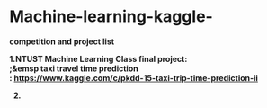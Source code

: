# Machine-learning-kaggle-

<b>competition and project list</b>

<b>1.NTUST Machine Learning Class final project:</br>
;&emsp <b>taxi travel time prediction</br>:
       <b>https://www.kaggle.com/c/pkdd-15-taxi-trip-time-prediction-ii</br>

2.
